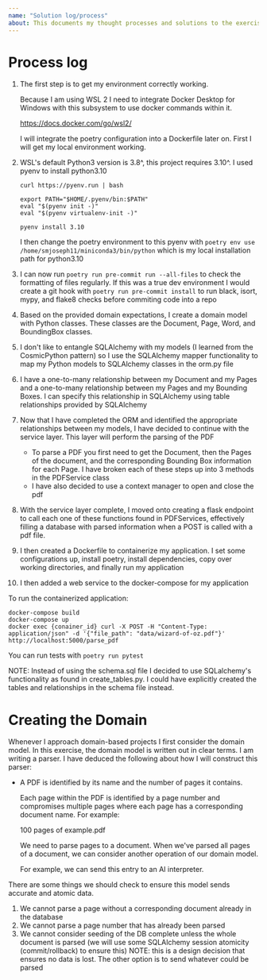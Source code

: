 ```yaml
---
name: "Solution log/process"
about: This documents my thought processes and solutions to the exercise
---
```


# Process log

1. The first step is to get my environment correctly working.

    Because I am using WSL 2 I need to integrate Docker Desktop for Windows with this subsystem to use docker commands within it.

    https://docs.docker.com/go/wsl2/

    I will integrate the poetry configuration into a Dockerfile later on. 
    First I will get my local environment working.

2.  WSL's default Python3 version is 3.8^, this project requires 3.10^. I used pyenv to install 
python3.10 
    ```
    curl https://pyenv.run | bash

    export PATH="$HOME/.pyenv/bin:$PATH"
    eval "$(pyenv init -)"
    eval "$(pyenv virtualenv-init -)"

    pyenv install 3.10
    ```
    I then change the poetry environment to this pyenv with `poetry env use /home/smjoseph11/miniconda3/bin/python` which is my local installation path for python3.10

3. I can now run `poetry run pre-commit run --all-files` to check the formatting of files regularly. If this was a true dev environment I would create a git hook with `poetry run pre-commit install` to run black, isort, mypy, and flake8 checks before commiting code into a repo

4. Based on the provided domain expectations, I create a domain model with Python classes. These classes are the Document, Page, Word, and BoundingBox classes. 

5. I don't like to entangle SQLAlchemy with my models (I learned from the CosmicPython pattern) so I use the SQLAlchemy mapper functionality to map my Python models to SQLAlchemy classes in the orm.py file

6. I have a one-to-many relationship between my Document and my Pages and a one-to-many relationship between my Pages and my Bounding Boxes. I can specify this relationship in SQLAlchemy using table relationships provided by SQLAlchemy

7. Now that I have completed the ORM and identified the appropriate relationships between my models, I have decided to continue with the service layer. This layer will perform the parsing of the PDF
    * To parse a PDF you first need to get the Document, then the Pages of the document, and the corresponding Bounding Box information for each Page. I have broken each of these steps up into 3 methods in the PDFService class
    * I have also decided to use a context manager to open and close the pdf

8. With the service layer complete, I moved onto creating a flask endpoint to call each one of these functions found in PDFServices, effectively filling a database with parsed information when a POST is called with a pdf file.

9. I then created a Dockerfile to containerize my application. I set some configurations up, install poetry, install dependencies, copy over working directories, and finally run my application
10. I then added a web service to the docker-compose for my application

To run the containerized application:
```
docker-compose build
docker-compose up
docker exec {conainer_id} curl -X POST -H "Content-Type: application/json" -d '{"file_path": "data/wizard-of-oz.pdf"}' http://localhost:5000/parse_pdf
```
You can run tests with `poetry run pytest`

NOTE:
Instead of using the schema.sql file I decided to use SQLalchemy's functionality as found in create_tables.py. I could have explicitly created the tables and relationships in the schema file instead.


# Creating the Domain
Whenever I approach domain-based projects I first consider the domain model. In this exercise, the domain model is written out in clear terms. I am writing a parser. I have deduced the following about how I will construct this parser:


* A PDF is identified by its name and the number of pages it contains.

    Each page within the PDF is identified by a page number and compromises multiple pages where each page has a corresponding document name. For example:

    100 pages of example.pdf

    We need to parse pages to a document. When we've parsed all pages of a document, we can consider another operation of our domain model. 

    For example, we can send this entry to an AI interpreter.

There are some things we should check to ensure this model sends accurate and atomic data.

1. We cannot parse a page without a corresponding document already in the database
2. We cannot parse a page number that has already been parsed
3. We cannot consider seeding of the DB complete unless the whole document is parsed (we will use some SQLAlchemy session atomicity (commit/rollback) to ensure this)
    NOTE: this is a design decision that ensures no data is lost. The other option is to send whatever could be parsed


